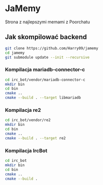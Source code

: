 # JaMemy

Strona z najlepszymi memami z Poorchatu

## Jak skompilować backend

```bash
git clone https://github.com/Harry09/jamemy
cd jamemy
git submodule update --init --recursive
```

### Kompilacja mariadb-connector-c

```bash
cd irc_bot/vendor/mariadb-connector-c
mkdir bin
cd bin
cmake ..
cmake --build . --target libmariadb
```

### Kompilacja re2

```bash
cd irc_bot/vendor/re2
mkdir bin
cd bin
cmake ..
cmake --build . --target re2
```

### Kompilacja IrcBot

```bash
cd irc_bot
mkdir bin
cd bin
cmake ..
cmake --build .
```
